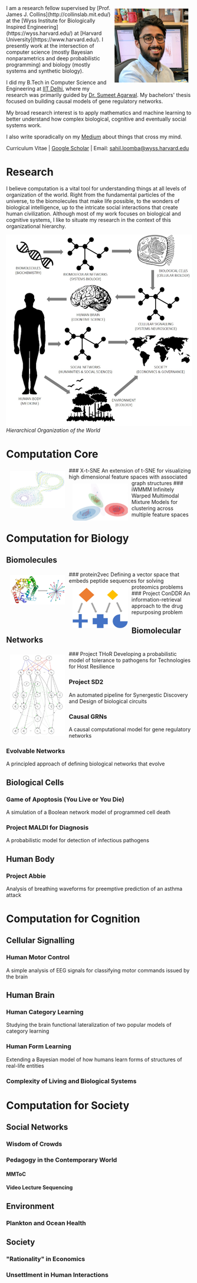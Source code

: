<img vspace="10" hspace="10" align="right" width="200" height="200" src="/images/sloomba.jpg">
I am a research fellow supervised by [Prof. James J. Collins](http://collinslab.mit.edu/) at the [Wyss Institute for Biologically Inspired Engineering](https://wyss.harvard.edu/) at [Harvard University](https://www.harvard.edu/). I presently work at the intersection of computer science (mostly Bayesian nonparametrics and deep probabilistic programming) and biology (mostly systems and synthetic biology). 

I did my B.Tech in Computer Science and Engineering at [IIT Delhi](http://www.iitd.ac.in/), where my research was primarily guided by [Dr. Sumeet Agarwal](http://web.iitd.ac.in/~sumeet/research.html). My bachelors' thesis focused on building causal models of gene regulatory networks.

My broad research interest is to apply mathematics and machine learning to better understand how complex biological, cognitive and eventually social systems work.

I also write sporadically on my [Medium](https://medium.com/@sahilloomba) about things that cross my mind. 

Curriculum Vitae | [Google Scholar](https://scholar.google.com/citations?user=uuwcbrAAAAAJ) | Email: <sahil.loomba@wyss.harvard.edu>

# Research

I believe computation is a vital tool for understanding things at all levels of organization of the world. Right from the fundamental particles of the universe, to the biomolecules that make life possible, to the wonders of biological intelligence, up to the intricate social interactions that create human civilization. Although most of my work focuses on biological and cognitive systems, I like to situate my research in the context of this organizational hierarchy.

![Hierarchical Organization of the World](/images/organization_of_the_world.jpg)
*Hierarchical Organization of the World*

# Computation Core

<img vspace="10" hspace="10" align="left" width="150" height="100" src="/images/thumb_xtsne.jpg">
### X-t-SNE
An extension of t-SNE for visualizing high dimensional feature spaces with associated graph structures




<img vspace="10" hspace="10" align="left" width="150" height="100" src="/images/thumb_iwmmm.jpg">
### iWMMM
Infinitely Warped Multimodal Mixture Models for clustering across multiple feature spaces




# Computation for Biology

## Biomolecules

<img vspace="10" hspace="10" align="left" width="150" height="80" src="/images/thumb_protein2vec.jpg">
### protein2vec
Defining a vector space that embeds peptide sequences for solving proteomics problems



<img vspace="10" hspace="10" align="left" width="150" height="110" src="/images/thumb_conddr.jpg">
### Project ConDDR
An information-retrieval approach to the drug repurposing problem

## Biomolecular Networks

<img vspace="10" hspace="10" align="left" width="150" height="220" src="/images/thumb_crom3top.jpg">
### Project THoR
Developing a probabilistic model of tolerance to pathogens for Technologies for Host Resilience

### Project SD2
An automated pipeline for Synergestic Discovery and Design of biological circuits

### Causal GRNs
A causal computational model for gene regulatory networks

### Evolvable Networks
A principled approach of defining biological networks that evolve

## Biological Cells

### Game of Apoptosis (You Live or You Die)
A simulation of a Boolean network model of programmed cell death

### Project MALDI for Diagnosis
A probabilistic model for detection of infectious pathogens

## Human Body

### Project Abbie
Analysis of breathing waveforms for preemptive prediction of an asthma attack

# Computation for Cognition

## Cellular Signalling

### Human Motor Control
A simple analysis of EEG signals for classifying motor commands issued by the brain

## Human Brain

### Human Category Learning
Studying the brain functional lateralization of two popular models of category learning

### Human Form Learning
Extending a Bayesian model of how humans learn forms of structures of real-life entities

### Complexity of Living and Biological Systems

# Computation for Society

## Social Networks

### Wisdom of Crowds

### Pedagogy in the Contemporary World

#### MMToC

#### Video Lecture Sequencing

## Environment

### Plankton and Ocean Health

## Society

### "Rationality" in Economics

### Unsettlment in Human Interactions
